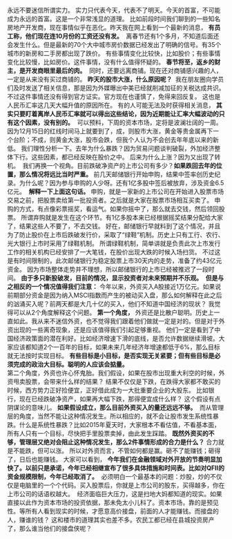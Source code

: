永远不要迷信所谓实力。 实力只代表今天，代表不了明天。今天的首富，不可能成为永远的首富。这是一个非常浅显的道理。 比如前段时间我们聊到的一些知名房地产开发商，现在事情似乎在恶化。昨天我在网上看到一个最新的消息， **有员工称，他们现在连10月份的工资还没有发。**  离春节还有1个多月，不知道后面还会发生什么。但是最新的70个大中城市房价数据已经发出了明确的信号。有35个城市的新房和二手房都出现了跌价。 有些事情变化比较快，比如股价；有些事情变化比较慢，比如房价。这件事情，没有什么值得怀疑的。 **春节将至，返乡的财主，是开发商眼里最后的肉。**  同时，还要远离商铺。现在还对商铺感兴趣的人，一定是从来没有买过商铺的。 **昨天的股市大涨，什么原因呢？**  我在朋友圈向学员们及时发送了相关信息，那是因为外媒曝出中美已经就削减加征的关税达成共识。不过这件事情还没有得到官方证实。官方现在也谨慎了，免得来回反复。 这也是人民币汇率这几天大幅升值的原因所在。 有的人可能无法及时获得相关消息， **其实只要盯着离岸人民币汇率就可以得出这些结论，因为近期能让汇率大幅波动的只有这个因素，没有别的。**  可以预料，下周的资本市场，定将是波澜壮阔的一周。因为12月15日的红线时间马上就要到了，成，则股市大涨，黄金等贵金属再下一个台阶；不成，则黄金大涨，股市会跌，但我个人认为不会创去年年底以来的新低。 我们理性分析一下。去年为什么暴跌？因为贸易问题谈判破裂，外加经济整体下行。这些因素，都已经反映在股价之中。 后来为什么上涨？因为又出现了转机。 
我们再换一个视角。目前跌破净资产的上市公司有多少？**如果跌回去年的位置，那么情况将远比当时严重。**
前几天邮储银行开始申购，结果中签率创历史纪录。为什么呢？因为参与申购的人少呀。还有1亿多股中签后被放弃，涉及资金6.5亿元。
 **解释一下上面这句话。** 申购，就是一家新的上市公司在开始进入股票市场交易之前，把股票卖给第一批投资者。之后就是大家在股票市场相互买卖了。 申购的方式，有点像彩票摇奖，看运气。如果你摇中了，那么就去交钱，然后领回股票。 所谓弃购就是发生在这个环节。有1亿多股本来已经根据摇奖结果分配给大家了，结果这些人不要了，不去交钱。 好在，邮储银行早就料到了这个情况，并且为了防止股价在上市后跌破发行价，采取了“绿鞋”机制。历史上只有工行、农行、光大银行上市时采用了绿鞋机制。 所谓绿鞋机制，简单讲就是负责此次上市发行工作的相关机构已经安排了一大笔钱，在股价出现大跌的时候入场扫货。 不过这是有时间限制的，此次邮储银行为稳定股票上市30天内的走势，准备了约43亿元资金。 因为市场整体走势并不理想，所以邮储银行的上市已经被推迟了一段时间。 **由于多只新股破发，目前的情况，显示投资者对未来预期并不乐观。**  **但是与之相反的一个情况值得我们注意：** 今年以来，外资买入A股接近1万亿元。如果说前期部分资金是因为纳入MSCI指数而产生的被动买入盘，那么如何解释在此之后的汹涌买入呢？前两天都是大几十亿的买入，他们不知道中国经济的现状？ 我觉得可以从2个角度解释这个问题。 **第一个角度，** 外资还是比散户聪明。历史上一直如此。我从来不迷信外资，也不觉得我们跟着他们做就一定是对的。但是对于外资出现的一些离奇现象，还是应该值得我们引起足够重视。 他们一定是看到了中国经济政策面的潜在利好。比如经济增速下滑的底线，是否允许数据继续滑坡。大家应该都知道2个一百年的目标，如果未来几年经济年增速都低于6%，那么目标就无法按时实现目标。 **有些目标是小目标，是否实现无关紧要；但有些目标是必须完成的政治大目标。聪明的人应该会掂量。**   
第二个角度，外资也许心怀鬼胎。我们假设，如果在股市出现重大利空的时候，外资甩卖股票，会带来什么样的结果？
 结果不仅仅是下跌，在跌得大家都不敢买的时候，西方势力正好捡便宜，正好借此成为一大批重要企业的大股东。 比如银行，现在已经跌破净资产，如果再大幅下跌，那得便宜成什么样？ 这个假设有点阴谋论的意味儿。 **如果假设成立，那么目前外资买入的量还远远不够。**  而从管理层的角度，当然不能让这种情况发生。所以相应的，就不会让股市发生系统性暴跌。什么是系统性暴跌？比如2015年夏天时，大家根本不看估值，不看基本面，所有人只有一个目标，尽快把手里股票卖掉，由此发生踩踏。 **既然外资买的不够，管理层又绝对会阻止这种情况发生，那么2件事情形成的合力是什么？** 合力就是不能跌，但可以涨。 所以对外资而言，不管如何都是赢。砸不了能赚钱；砸得了，日后也能赚钱。 大家可以看到， **今年我们在金融领域对外开放的节奏明显加快了。以前只是承诺，今年已经相继宣布了很多具体措施和时间表。比如对QFII的资金规模限制，今年已经取消了。**  必须明白一个最基本的问题：炒股，炒的不仅仅是电脑里的一个个代码。买入股票后，你就是上市公司的股东，买得越多，你在上市公司的话语权越大。  经济面临巨大压力，这是扫地大妈都知道的现实。如果直接以此作为资本市场的投资依据，那未免太小儿科了。资本市场，靠的是预见性。等所有人看到现实的时候，才愿意高价接盘，前面的人才能赚钱。而接盘的人，赚谁的钱？ 这和楼市的道理其实也差不多。农民工都已经在县城投资房产了，那么谁当他们的接盘侠呢？
